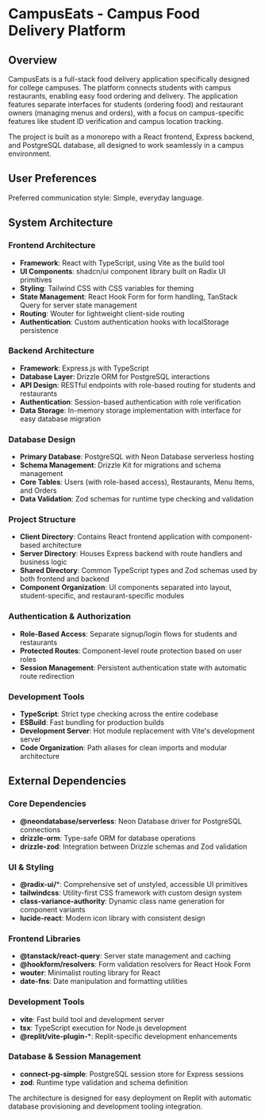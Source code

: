 # CampusEats - Campus Food Delivery Platform

## Overview

CampusEats is a full-stack food delivery application specifically designed for college campuses. The platform connects students with campus restaurants, enabling easy food ordering and delivery. The application features separate interfaces for students (ordering food) and restaurant owners (managing menus and orders), with a focus on campus-specific features like student ID verification and campus location tracking.

The project is built as a monorepo with a React frontend, Express backend, and PostgreSQL database, all designed to work seamlessly in a campus environment.

## User Preferences

Preferred communication style: Simple, everyday language.

## System Architecture

### Frontend Architecture
- **Framework**: React with TypeScript, using Vite as the build tool
- **UI Components**: shadcn/ui component library built on Radix UI primitives
- **Styling**: Tailwind CSS with CSS variables for theming
- **State Management**: React Hook Form for form handling, TanStack Query for server state management
- **Routing**: Wouter for lightweight client-side routing
- **Authentication**: Custom authentication hooks with localStorage persistence

### Backend Architecture
- **Framework**: Express.js with TypeScript
- **Database Layer**: Drizzle ORM for PostgreSQL interactions
- **API Design**: RESTful endpoints with role-based routing for students and restaurants
- **Authentication**: Session-based authentication with role verification
- **Data Storage**: In-memory storage implementation with interface for easy database migration

### Database Design
- **Primary Database**: PostgreSQL with Neon Database serverless hosting
- **Schema Management**: Drizzle Kit for migrations and schema management
- **Core Tables**: Users (with role-based access), Restaurants, Menu Items, and Orders
- **Data Validation**: Zod schemas for runtime type checking and validation

### Project Structure
- **Client Directory**: Contains React frontend application with component-based architecture
- **Server Directory**: Houses Express backend with route handlers and business logic
- **Shared Directory**: Common TypeScript types and Zod schemas used by both frontend and backend
- **Component Organization**: UI components separated into layout, student-specific, and restaurant-specific modules

### Authentication & Authorization
- **Role-Based Access**: Separate signup/login flows for students and restaurants
- **Protected Routes**: Component-level route protection based on user roles
- **Session Management**: Persistent authentication state with automatic route redirection

### Development Tools
- **TypeScript**: Strict type checking across the entire codebase
- **ESBuild**: Fast bundling for production builds
- **Development Server**: Hot module replacement with Vite's development server
- **Code Organization**: Path aliases for clean imports and modular architecture

## External Dependencies

### Core Dependencies
- **@neondatabase/serverless**: Neon Database driver for PostgreSQL connections
- **drizzle-orm**: Type-safe ORM for database operations
- **drizzle-zod**: Integration between Drizzle schemas and Zod validation

### UI & Styling
- **@radix-ui/***: Comprehensive set of unstyled, accessible UI primitives
- **tailwindcss**: Utility-first CSS framework with custom design system
- **class-variance-authority**: Dynamic class name generation for component variants
- **lucide-react**: Modern icon library with consistent design

### Frontend Libraries
- **@tanstack/react-query**: Server state management and caching
- **@hookform/resolvers**: Form validation resolvers for React Hook Form
- **wouter**: Minimalist routing library for React
- **date-fns**: Date manipulation and formatting utilities

### Development Tools
- **vite**: Fast build tool and development server
- **tsx**: TypeScript execution for Node.js development
- **@replit/vite-plugin-***: Replit-specific development enhancements

### Database & Session Management
- **connect-pg-simple**: PostgreSQL session store for Express sessions
- **zod**: Runtime type validation and schema definition

The architecture is designed for easy deployment on Replit with automatic database provisioning and development tooling integration.
